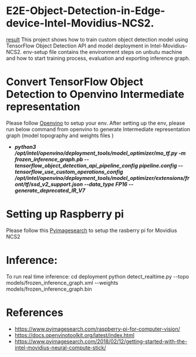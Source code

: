 # E2E-Object-Detection-in-Edge-device-Intel-Movidius-NCS2.
[result](result.gif)
This project shows how to train custom object detection model using TensorFlow Object Detection API and model deployment in Intel-Movidius-NCS2.
env-setup file contains the environment steps on unbutu machine and how to start training process, evaluation and exporting inference graph.

# Convert TensorFlow Object Detection to Openvino Intermediate representation
Please follow [Openvino](https://docs.openvinotoolkit.org/latest/index.html) to setup your env. 
After setting up the env, please run below command from openvino to generate Intermediate representation graph (model topography and weights files ) 
- ***python3 /opt/intel/openvino/deployment_tools/model_optimizer/mo_tf.py -m frozen_inference_graph.pb --tensorflow_object_detection_api_pipeline_config pipeline.config  --tensorflow_use_custom_operations_config /opt/intel/openvino/deployment_tools/model_optimizer/extensions/front/tf/ssd_v2_support.json --data_type FP16 --generate_deprecated_IR_V7***

# Setting up Raspberry pi
Please follow this [Pyimagesearch](https://www.pyimagesearch.com/2018/02/12/getting-started-with-the-intel-movidius-neural-compute-stick/) to setup the rasberry pi for Movidius NCS2

# Inference:
To run real time inference:
cd deployment
python detect_realtime.py --topo models/frozen_inference_graph.xml --weights models/frozen_inference_graph.bin 

# References
- https://www.pyimagesearch.com/raspberry-pi-for-computer-vision/
- https://docs.openvinotoolkit.org/latest/index.html
- https://www.pyimagesearch.com/2018/02/12/getting-started-with-the-intel-movidius-neural-compute-stick/

